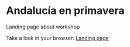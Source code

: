 # Andalucía en primavera
Landing page about workshop

Take a look in your browser: 
<a href="https://jmca79.github.io/andalucia-en-primavera/index.html" target="_blank"> Landing page</a>
